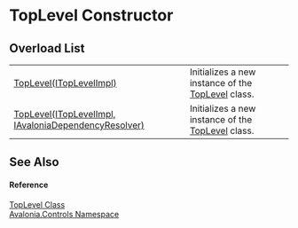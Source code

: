 # TopLevel Constructor


## Overload List
<table>
<tr>
<td><a href="M_Avalonia_Controls_TopLevel__ctor_1">TopLevel(ITopLevelImpl)</a></td>
<td>Initializes a new instance of the <a href="T_Avalonia_Controls_TopLevel">TopLevel</a> class.</td>
</tr>
<tr>
<td><a href="M_Avalonia_Controls_TopLevel__ctor">TopLevel(ITopLevelImpl, IAvaloniaDependencyResolver)</a></td>
<td>Initializes a new instance of the <a href="T_Avalonia_Controls_TopLevel">TopLevel</a> class.</td>
</tr>
</table>

## See Also


#### Reference
<a href="T_Avalonia_Controls_TopLevel">TopLevel Class</a>  
<a href="N_Avalonia_Controls">Avalonia.Controls Namespace</a>  
